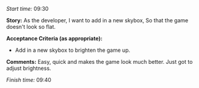 *Start time:* 09:30

**Story:** 
As the developer, I want to add in a new skybox,
So that the game doesn't look so flat.

**Acceptance Criteria (as appropriate):**
- Add in a new skybox to brighten the game up.

**Comments:** 
Easy, quick and makes the game look much better. Just got to adjust brightness.

*Finish time:* 09:40